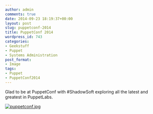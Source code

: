 ```yaml
---
author: admin
comments: true
date: 2014-09-23 18:19:37+00:00
layout: post
slug: puppetconf-2014
title: PuppetConf 2014
wordpress_id: 743
categories:
- Geekstuff
- Puppet
- Systems Administration
post_format:
- Image
tags:
- Puppet
- PuppetConf2014
---
```


Glad to be at PuppetConf with #ShadowSoft exploring all the latest and greatest in PuppetLabs.

[![puppetconf.jpg](http://questy.org/images/puppetconf.jpg)](http://questy.org/images/puppetconf.jpg)
